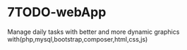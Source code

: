 # 7TODO-webApp
Manage daily tasks with better and more dynamic graphics with(php,mysql,bootstrap,composer,html,css,js)
